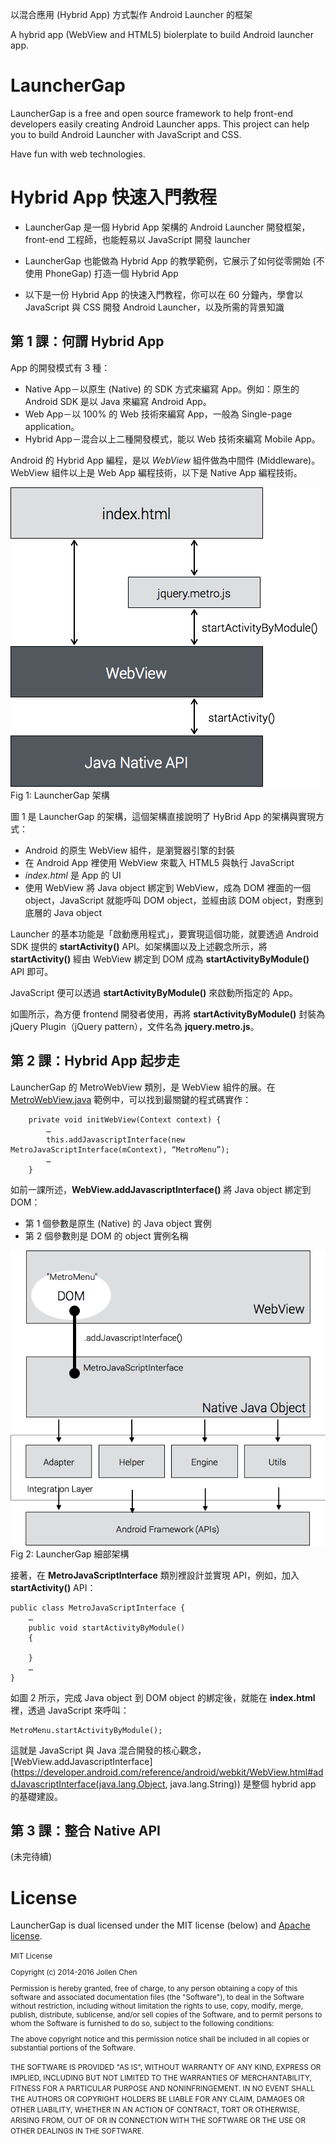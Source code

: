 以混合應用 (Hybrid App) 方式製作 Android Launcher 的框架 

A hybrid app (WebView and HTML5) biolerplate to build Android launcher app.

# LauncherGap

LauncherGap is a free and open source framework to help front-end developers easily creating Android Launcher apps. This project can help you to build Android Launcher with JavaScript and CSS. 

Have fun with web technologies.

# Hybrid App 快速入門教程

* LauncherGap 是一個 Hybrid App 架構的 Android Launcher 開發框架，front-end 工程師，也能輕易以 JavaScript 開發 launcher

* LauncherGap 也能做為 Hybrid App 的教學範例，它展示了如何從零開始 (不使用 PhoneGap) 打造一個 Hybrid App

* 以下是一份 Hybrid App 的快速入門教程，你可以在 60 分鐘內，學會以 JavaScript 與 CSS 開發 Android Launcher，以及所需的背景知識

## 第 1 課：何謂 Hybrid App

App 的開發模式有 3 種：

* Native App－以原生 (Native) 的 SDK 方式來編寫 App。例如：原生的 Android SDK 是以 Java 來編寫 Android App。
* Web App－以 100% 的 Web 技術來編寫 App，一般為 Single-page application。
* Hybrid App－混合以上二種開發模式，能以 Web 技術來編寫 Mobile App。

Android 的 Hybrid App 編程，是以 *WebView* 組件做為中間件 (Middleware)。WebView 組件以上是 Web App 編程技術，以下是 Native App 編程技術。

![](docs/1-architecture.png)
Fig 1: LauncherGap 架構

圖 1 是 LauncherGap 的架構，這個架構直接說明了 HyBrid App 的架構與實現方式：

* Android 的原生 WebView 組件，是瀏覽器引擎的封裝
* 在 Android App 裡使用 WebView 來載入 HTML5 與執行 JavaScript
* *index.html* 是 App 的 UI
* 使用 WebView 將 Java object 綁定到 WebView，成為 DOM 裡面的一個 object，JavaScript 就能呼叫 DOM object，並經由該 DOM object，對應到底層的 Java object

Launcher 的基本功能是「啟動應用程式」，要實現這個功能，就要透過 Android SDK 提供的 **startActivity()** API。如架構圖以及上述觀念所示，將 **startActivity()** 經由 WebView 綁定到 DOM 成為 **startActivityByModule()** API 即可。

JavaScript 便可以透過 **startActivityByModule()** 來啟動所指定的 App。

如圖所示，為方便 frontend 開發者使用，再將 **startActivityByModule()** 封裝為 jQuery Plugin（jQuery pattern），文件名為 **jquery.metro.js**。

## 第 2 課：Hybrid App 起步走

LauncherGap 的 MetroWebView 類別，是 WebView 組件的展。在 [MetroWebView.java](src/com/launchergap/preview/tiles/MetroWebView.java) 範例中，可以找到最關鍵的程式碼實作：

```
	private void initWebView(Context context) {
        …
        this.addJavascriptInterface(new MetroJavaScriptInterface(mContext), “MetroMenu”);		
        …
	}
```

如前一課所述，**WebView.addJavascriptInterface()** 將 Java object 綁定到 DOM：

* 第 1 個參數是原生 (Native) 的 Java object 實例
* 第 2 個參數則是 DOM 的 object 實例名稱

![](docs/2-launchergap.png)
Fig 2: LauncherGap 細部架構

接著，在 **MetroJavaScriptInterface** 類別裡設計並實現 API，例如，加入 **startActivity()** API：

```
public class MetroJavaScriptInterface {
	…
	public void startActivityByModule() 
	{

	}
	…
}
```

如圖 2 所示，完成 Java object 到 DOM object 的綁定後，就能在 **index.html** 裡，透過 JavaScript 來呼叫：

```
MetroMenu.startActivityByModule();
```

這就是 JavaScript 與 Java 混合開發的核心觀念，[WebView.addJavascriptInterface](https://developer.android.com/reference/android/webkit/WebView.html#addJavascriptInterface(java.lang.Object, java.lang.String)) 是整個 hybrid app 的基礎建設。

## 第 3 課：整合 Native API

(未完待續)

# License

LauncherGap is dual licensed under the MIT license (below) and [Apache license](http://www.apache.org/licenses/LICENSE-2.0.html).


<small>
MIT License

Copyright (c) 2014-2016 Jollen Chen

Permission is hereby granted, free of charge, to any person obtaining a copy of this software and associated documentation files (the "Software"), to deal in the Software without restriction, including without limitation the rights to use, copy, modify, merge, publish, distribute, sublicense, and/or sell copies of the Software, and to permit persons to whom the Software is furnished to do so, subject to the following conditions:

The above copyright notice and this permission notice shall be included in all copies or substantial portions of the Software.

THE SOFTWARE IS PROVIDED "AS IS", WITHOUT WARRANTY OF ANY KIND, EXPRESS OR IMPLIED, INCLUDING BUT NOT LIMITED TO THE WARRANTIES OF MERCHANTABILITY, FITNESS FOR A PARTICULAR PURPOSE AND NONINFRINGEMENT. IN NO EVENT SHALL THE AUTHORS OR COPYRIGHT HOLDERS BE LIABLE FOR ANY CLAIM, DAMAGES OR OTHER LIABILITY, WHETHER IN AN ACTION OF CONTRACT, TORT OR OTHERWISE, ARISING FROM, OUT OF OR IN CONNECTION WITH THE SOFTWARE OR THE USE OR OTHER DEALINGS IN THE SOFTWARE.
</small>

